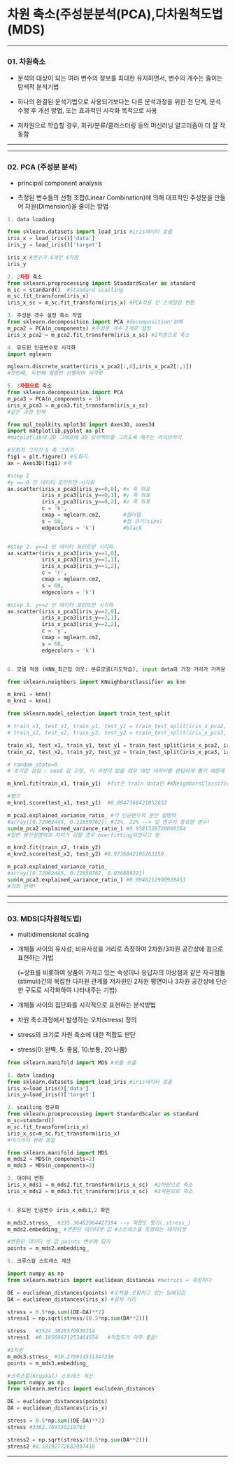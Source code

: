 # 차원 축소(주성분분석(PCA),다차원척도법(MDS) #

---

### 01. 차원축소

- 분석의 대상이 되는 여러 변수의 정보를 최대한 유지하면서, 변수의 개수는 줄이는 탐색적 분석기법

- 하나의 완결된 분석기법으로 사용되기보다는 다른 분석과정을 위한 전 단계, 분석 수행 후 개선 방법, 또는 효과적인 시각화 목적으로 사용

- 저차원으로 학습할 경우, 회귀/분류/클러스터링 등의 머신러닝 알고리즘이 더 잘 작동함

---



---

### 02. PCA (주성분 분석) ###

- principal component analysis

- 측정된 변수들의 선형 조합(Linear Combination)에 의해 대표적인 주성분을 만들어 차원(Dimension)을 줄이는 방법



```python
1. data loading

from sklearn.datasets import load_iris #iris데이터 호출
iris_x = load_iris()['data']
iris_y = load_iris()['target']

iris_x #변수가 4개인 4차원
iris_y

2. 2차원 축소
from sklearn.preprocessing import StandardScaler as standard
m_sc = standard()  #standard scailing
m_sc.fit_transform(iris_x)  
iris_x_sc = m_sc.fit_transform(iris_x) #PCA적용 전 스케일링 변환

3. 주성분 갯수 설정 축소 작업
from sklearn.decomposition import PCA #decomposition:분해
m_pca2 = PCA(n_components) #주성분 개수 2개로 설정
iris_x_pca2 = m_pca2.fit_transform(iris_x_sc) #2차원으로 축소

4. 유도된 인공변수로 시각화
import mglearn

mglearn.discrete_scatter(iris_x_pca2[:,0],iris_x_pca2[:,1])
#첫번째, 두번째 컬럼만 선별하여 시각화

5. 3차원으로 축소
from sklearn.decomposition import PCA
m_pca3 = PCA(n_components = 3)
iris_x_pca3 = m_pca3.fit_transform(iris_x_sc)
#같은 과정 반복

from mpl_toolkits.mplot3d import Axes3D, axes3d
import matplotlib.pyplot as plt
#matplotlib의 2D 그래프에 3D 오브젝트를 그리도록 해주는 라이브러리

#도화지 그리기 & 축 그리기
fig1 = plt.figure() #도화지 
ax = Axes3D(fig1) #축

#step 1
#y == 0 인 데이터 포인트만 시각화
ax.scatter(iris_x_pca3[iris_y==0,0], #x 축 좌표
           iris_x_pca3[iris_y==0,1], #y 축 좌표
           iris_x_pca3[iris_y==0,2], #z 축 좌표
           c = 'b',
           cmap = mglearn.cm2,   	 #컬러맵
           s = 60,              	 #점 크기(size)
           edgecolors = 'k')    	 #black


#step 2. y==1 인 데이터 포인트만 시각화
ax.scatter(iris_x_pca3[iris_y==1,0], 
           iris_x_pca3[iris_y==1,1], 
           iris_x_pca3[iris_y==1,2],
           c = 'r',
           cmap = mglearn.cm2,   
           s = 60,              
           edgecolors = 'k')     

#step 3. y==2 인 데이터 포인트만 시각화
ax.scatter(iris_x_pca3[iris_y==2,0], 
           iris_x_pca3[iris_y==2,1], 
           iris_x_pca3[iris_y==2,2],
           c = 'y',
           cmap = mglearn.cm2,   
           s = 60,              
           edgecolors = 'k')     


6. 모델 적용 (KNN_최근접 이웃: 분류모델(지도학습), input data와 가장 거리가 가까운 k개의 관측치를 통해 input data의 Y값 결정)  

from sklearn.neighbors import KNeighborsClassifier as knn

m_knn1 = knn()
m_knn2 = knn()

from sklearn.model_selection import train_test_split

# train_x1, test_x1, train_y1, test_y1 = train_test_split(iris_x_pca2, iris_y)
# train_x2, test_x2, train_y2, test_y2 = train_test_split(iris_x_pca3, iris_y)

train_x1, test_x1, train_y1, test_y1 = train_test_split(iris_x_pca2, iris_y, random_state=0)
train_x2, test_x2, train_y2, test_y2 = train_test_split(iris_x_pca3, iris_y, random_state=0)

# random_state=0
# 초기값 설정 : seed 값 고정, 이 과정이 없을 경우 매번 데이터를 랜덤하게 뽑기 때문에 설명력이 계속 다르게 나옴 

m_knn1.fit(train_x1, train_y1)  #fit은 train data만 #KNeighborsClassifier()

#평가
m_knn1.score(test_x1, test_y1)  #0.8947368421052632

m_pca2.explained_variance_ratio_ #각 인공변수의 분산 설명력
#array([0.72962445, 0.22850762]) #72%, 22% --> 앞 변수가 중요한 변수!
sum(m_pca2.explained_variance_ratio_) #0.9581320720000164
#일반 분산설명력과 차이가 심할 경우 overfitting되었다고 함

m_knn2.fit(train_x2, train_y2)
m_knn2.score(test_x2, test_y2) #0.9736842105263158

m_pca3.explained_variance_ratio_ 
#array([0.72962445, 0.22850762, 0.03668922])
sum(m_pca3.explained_variance_ratio_) #0.9948212908928451
#거의 완벽!
```

---



---

### 03. MDS(다차원척도법) ##

- multidimensional scaling

- 개체들 사이의 유사성, 비유사성을 거리로 측정하여 2차원/3차원 공간상에 점으로 표현하는 기법

  (=상표를 비롯하여 상품이 가지고 있는 속성이나 응답자의 이상점과 같은 자극점들(stimuli)간의 복잡한 다차원 관계를 저차원인 2차원 평면이나 3차원 공간상에 단순한 구도로 시각화하여 나타내주는 기법)

- 개체들 사이의 집단화를 시각적으로 표현하는 분석방법

- 차원 축소과정에서 발생하는 오차(stress) 정의

- stress의 크기로 차원 축소에 대한 적합도 판단

- stress(0: 완벽, 5: 좋음, 10:보통, 20:나쁨)



```python
from sklearn.manifold import MDS #모듈 호출

1. data loading
from sklearn.datasets import load_iris #iris데이터 호출
iris_x=load_iris()['data']
iris_y=load_iris()['target']

2. scailing 정규화
from sklearn.proeprocessing import StandardScaler as standard 
m_sc=standard()
m_sc.fit_transform(iris_x)
iris_x_sc=m_sc.fit_transform(iris_x)
#여기까지 위와 동일

from sklearn.manifold import MDS
m_mds2 = MDS(n_components=2)
m_mds3 = MDS(n_components=3)

3. 데이터 변환
iris_x_mds1 = m_mds2.fit_transform(iris_x_sc)  #2차원으로 축소
iris_x_mds2 = m_mds3.fit_transform(iris_x_sc)  #3차원으로 축소


4. 유도된 인공변수 iris_x_mds1,2 확인

m_mds2.stress_  #235.36462064427394 --> 적합도 평가(.stress_)
m_mds2.embedding_ #변환된 데이터셋 값 #스트레스를 포함하는 데이터셋

#변환된 데이터 셋 값 points 변수에 담기
points = m_mds2.embedding_ 

5. 크루스칼 스트레스 계산

import numpy as np
from sklearn.metrics import euclidean_distances #metrics = 측정하다

DE = euclidean_distances(points) #오차를 포함하고 있는 임베딩값
DA = euclidean_distances(iris_x) #실제 거리

stress = 0.5*np.sum((DE-DA)**2)
stress1 = np.sqrt(stress/(0.5*np.sum(DA**2)))

stress   #3524.3828579930314
stress1  #0.18569671253464554   #적합도가 아주 좋음!

#3차원
m_mds3.stress_ #10.270914531347238
points = m_mds3.embedding_

#크루스칼(Kruskal) 스트레스 계산
import numpy as np
from sklearn.metrics import euclidean_distances

DE = euclidean_distances(points)
DA = euclidean_distances(iris_x)

stress = 0.5*np.sum((DE-DA)**2)
stress #3382.769730219763

stress2 = np.sqrt(stress/(0.5*np.sum(DA**2)))
stress2 #0.18192772682997418

```

---



​		